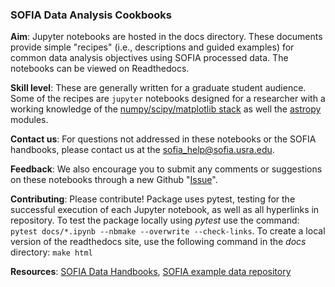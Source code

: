 ### SOFIA Data Analysis Cookbooks

[repo]:s-goldman

**Aim**: Jupyter notebooks are hosted in the docs directory. These documents provide simple "recipes" (i.e., descriptions and guided examples) for common data analysis objectives using SOFIA processed data. The notebooks can be viewed on Readthedocs.

**Skill level**: These are generally written for a graduate student audience. Some of the recipes are `jupyter` notebooks designed for a researcher with a working knowledge of the [numpy/scipy/matplotlib stack](https://scipy.org/install.html) as well the [astropy](http://docs.astropy.org/en/stable/) modules.

**Contact us**: For questions not addressed in these notebooks or the SOFIA handbooks, please contact us at the
[sofia_help@sofia.usra.edu](mailto:sofia_help@sofia.usra.edu).

**Feedback**: We also encourage you to submit any comments or suggestions on these notebooks through a new Github "[Issue](https://github.com/SOFIAObservatory/Recipes/issues/new/choose)".

**Contributing**: Please contribute! Package uses pytest, testing for the successful execution of each Jupyter notebook, as well as all hyperlinks in repository. To test the package locally using *pytest* use the command: `pytest docs/*.ipynb --nbmake --overwrite --check-links`. To create a local version of the readthedocs site, use the following command in the *docs* directory: `make html`


**Resources**: [SOFIA Data Handbooks](https://www.sofia.usra.edu/science/proposing-and-observing/data-products/data-resources), [SOFIA example data repository](https://zenodo.org/record/5835212#.Yd0JGxPMKqk)
